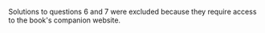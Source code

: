 Solutions to questions 6 and 7 were excluded because they require access to the book's companion website.
